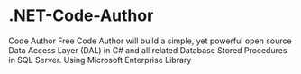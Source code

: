 # .NET-Code-Author
Code Author Free
Code Author will build a simple, yet powerful open source Data Access Layer (DAL) in C# and all related Database Stored Procedures in SQL Server. 
Using Microsoft Enterprise Library
